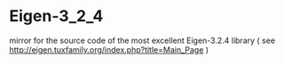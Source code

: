 # Eigen-3_2_4
mirror for the source code of the most excellent Eigen-3.2.4 library ( see http://eigen.tuxfamily.org/index.php?title=Main_Page )
